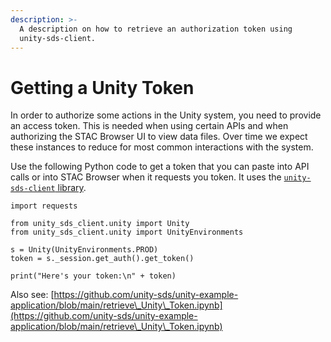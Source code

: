 ```yaml
---
description: >-
  A description on how to retrieve an authorization token using
  unity-sds-client.
---
```


# Getting a Unity Token

In order to authorize some actions in the Unity system, you need to provide an access token. This is needed when using certain APIs and when authorizing the STAC Browser UI to view data files. Over time we expect these instances to reduce for most common interactions with the system.

Use the following Python code to get a token that you can paste into API calls or into STAC Browser when it requests you token. It uses the [`unity-sds-client` library](https://pypi.org/project/unity-sds-client/).

```
import requests

from unity_sds_client.unity import Unity
from unity_sds_client.unity import UnityEnvironments

s = Unity(UnityEnvironments.PROD)
token = s._session.get_auth().get_token()

print("Here's your token:\n" + token)
```

Also see: [https://github.com/unity-sds/unity-example-application/blob/main/retrieve\_Unity\_Token.ipynb](https://github.com/unity-sds/unity-example-application/blob/main/retrieve\_Unity\_Token.ipynb)
